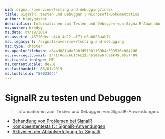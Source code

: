 ```yaml
---
uid: signalr/overview/testing-and-debugging/index
title: SignalR, testen und Debuggen | Microsoft-Dokumentation
author: bradygaster
description: Informationen zum Testen und Debuggen von SignalR-Anwendungen.
ms.author: bradyg
ms.date: 09/19/2014
ms.assetid: 437f6dec-ab4b-4d12-af71-e8ab028aab7b
msc.legacyurl: /signalr/overview/testing-and-debugging
msc.type: chapter
ms.openlocfilehash: a644d881ada390fd51001f69b4c309516e8842d6
ms.sourcegitcommit: 24b1f6decbb17bb22a45166e5fdb0845c65af498
ms.translationtype: MT
ms.contentlocale: de-DE
ms.lasthandoff: 03/01/2019
ms.locfileid: "57023047"
---
```

<a name="signalr-testing-and-debugging"></a>SignalR zu testen und Debuggen
====================
> Informationen zum Testen und Debuggen von SignalR-Anwendungen.


- [Behandlung von Problemen bei SignalR](troubleshooting.md)
- [Komponententests für SignalR-Anwendungen](unit-testing-signalr-applications.md)
- [Aktivieren der Ablaufverfolgung für SignalR](enabling-signalr-tracing.md)
